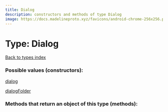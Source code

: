 ```yaml
---
title: Dialog
description: constructors and methods of type Dialog
image: https://docs.madelineproto.xyz/favicons/android-chrome-256x256.png
---
```

# Type: Dialog  
[Back to types index](index.md)



### Possible values (constructors):

[dialog](../constructors/dialog.md)  

[dialogFolder](../constructors/dialogFolder.md)  



### Methods that return an object of this type (methods):



